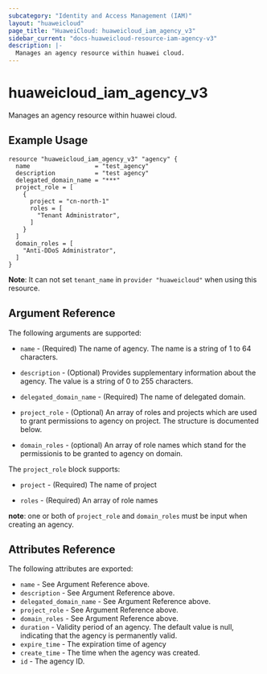 ```yaml
---
subcategory: "Identity and Access Management (IAM)"
layout: "huaweicloud"
page_title: "HuaweiCloud: huaweicloud_iam_agency_v3"
sidebar_current: "docs-huaweicloud-resource-iam-agency-v3"
description: |-
  Manages an agency resource within huawei cloud.
---
```


# huaweicloud\_iam\_agency\_v3

Manages an agency resource within huawei cloud.

## Example Usage

```hcl
resource "huaweicloud_iam_agency_v3" "agency" {
  name                  = "test_agency"
  description           = "test agency"
  delegated_domain_name = "***"
  project_role = [
    {
      project = "cn-north-1"
      roles = [
        "Tenant Administrator",
      ]
    }
  ]
  domain_roles = [
    "Anti-DDoS Administrator",
  ]
}
```

**Note**: It can not set `tenant_name` in `provider "huaweicloud"` when
   using this resource.

## Argument Reference

The following arguments are supported:

* `name` - (Required) The name of agency. The name is a string of 1 to 64
    characters.

* `description` - (Optional) Provides supplementary information about the
    agency. The value is a string of 0 to 255 characters.

* `delegated_domain_name` - (Required) The name of delegated domain.

* `project_role` - (Optional) An array of roles and projects which are used to
    grant permissions to agency on project. The structure is documented below.

* `domain_roles` - (optional) An array of role names which stand for the
    permissionis to be granted to agency on domain.

The `project_role` block supports:

* `project` - (Required) The name of project

* `roles` - (Required) An array of role names

**note**:
    one or both of `project_role` and `domain_roles` must be input when
creating an agency.

## Attributes Reference

The following attributes are exported:

* `name` - See Argument Reference above.
* `description` - See Argument Reference above.
* `delegated_domain_name` - See Argument Reference above.
* `project_role` - See Argument Reference above.
* `domain_roles` - See Argument Reference above.
* `duration` - Validity period of an agency. The default value is null,
    indicating that the agency is permanently valid.
* `expire_time` - The expiration time of agency
* `create_time` - The time when the agency was created.
* `id` - The agency ID.
